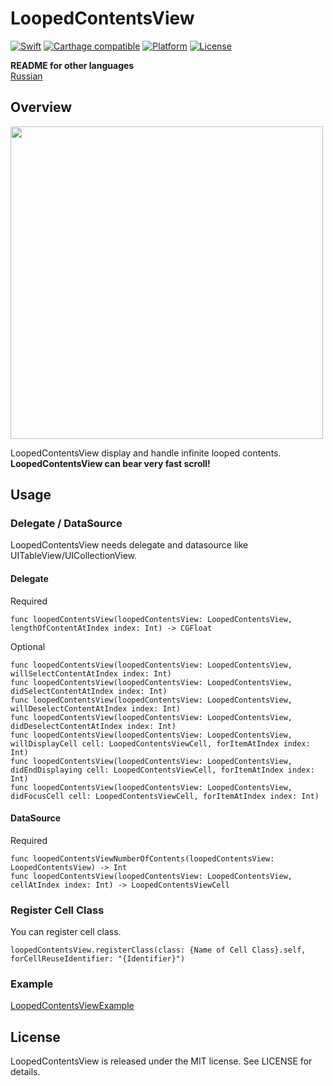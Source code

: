 # LoopedContentsView
[![Swift](https://img.shields.io/badge/swift-2.2-orange.svg?style=flat)](#)
[![Carthage compatible](https://img.shields.io/badge/Carthage-compatible-4BC51D.svg?style=flat)](https://github.com/Carthage/Carthage)
[![Platform](https://img.shields.io/badge/platform-ios-lightgrey.svg?style=flat)](#)
[![License](https://img.shields.io/badge/license-MIT-blue.svg?style=flat)](https://opensource.org/licenses/MIT)

__README for other languages__<br /> [Russian](http://gargo.of.by/loopedcontentsview/)

## Overview

<img src="https://github.com/naru-jpn/LoopedContentsView/blob/master/LoopedContentsView.gif?raw=true" width="500" />

LoopedContentsView display and handle infinite looped contents. __LoopedContentsView can bear very fast scroll!__

## Usage

### Delegate / DataSource

LoopedContentsView needs delegate and datasource like UITableView/UICollectionView.

#### Delegate

Required
```
func loopedContentsView(loopedContentsView: LoopedContentsView, lengthOfContentAtIndex index: Int) -> CGFloat
```

Optional
```
func loopedContentsView(loopedContentsView: LoopedContentsView, willSelectContentAtIndex index: Int)
func loopedContentsView(loopedContentsView: LoopedContentsView, didSelectContentAtIndex index: Int)
func loopedContentsView(loopedContentsView: LoopedContentsView, willDeselectContentAtIndex index: Int)
func loopedContentsView(loopedContentsView: LoopedContentsView, didDeselectContentAtIndex index: Int)
func loopedContentsView(loopedContentsView: LoopedContentsView, willDisplayCell cell: LoopedContentsViewCell, forItemAtIndex index: Int)
func loopedContentsView(loopedContentsView: LoopedContentsView, didEndDisplaying cell: LoopedContentsViewCell, forItemAtIndex index: Int)
func loopedContentsView(loopedContentsView: LoopedContentsView, didFocusCell cell: LoopedContentsViewCell, forItemAtIndex index: Int)
```

#### DataSource

Required
```
func loopedContentsViewNumberOfContents(loopedContentsView: LoopedContentsView) -> Int
func loopedContentsView(loopedContentsView: LoopedContentsView, cellAtIndex index: Int) -> LoopedContentsViewCell
```

### Register Cell Class

You can register cell class.

```
loopedContentsView.registerClass(class: {Name of Cell Class}.self, forCellReuseIdentifier: "{Identifier}")
```

### Example

[LoopedContentsViewExample](https://github.com/naru-jpn/LoopedContentsView/tree/master/LoopedContentsViewExample)

## License

LoopedContentsView is released under the MIT license. See LICENSE for details.



